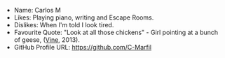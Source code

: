 - Name: Carlos M
- Likes: Playing piano, writing and Escape Rooms.
- Dislikes: When I'm told I look tired.
- Favourite Quote: "Look at all those chickens" - Girl pointing at a bunch of geese, ([Vine](https://youtube.com/shorts/NsLKQTh-Bqo), 2013).
- GitHub Profile URL: https://github.com/C-Marfil
